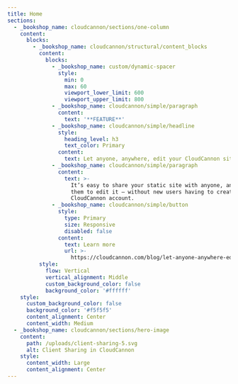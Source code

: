 ```yaml
---
title: Home
sections:
  - _bookshop_name: cloudcannon/sections/one-column
    content:
      blocks:
        - _bookshop_name: cloudcannon/structural/content_blocks
          content:
            blocks:
              - _bookshop_name: custom/dynamic-spacer
                style:
                  min: 0
                  max: 60
                  viewport_lower_limit: 600
                  viewport_upper_limit: 800
              - _bookshop_name: cloudcannon/simple/paragraph
                content:
                  text: '**FEATURE**'
              - _bookshop_name: cloudcannon/simple/headline
                style:
                  heading_level: h3
                  text_color: Primary
                content:
                  text: Let anyone, anywhere, edit your CloudCannon sites
              - _bookshop_name: cloudcannon/simple/paragraph
                content:
                  text: >-
                    It’s easy to share your static site with anyone, and allow
                    them to edit it — without new users having to create a
                    CloudCannon account.
              - _bookshop_name: cloudcannon/simple/button
                style:
                  type: Primary
                  size: Responsive
                  disabled: false
                content:
                  text: Learn more
                  url: >-
                    https://cloudcannon.com/blog/let-anyone-anywhere-edit-your-cloudcannon-sites/
          style:
            flow: Vertical
            vertical_alignment: Middle
            custom_background_color: false
            background_color: '#ffffff'
    style:
      custom_background_color: false
      background_color: '#f5f5f5'
      content_alignment: Center
      content_width: Medium
  - _bookshop_name: cloudcannon/sections/hero-image
    content:
      path: /uploads/client-sharing-5.svg
      alt: Client Sharing in CloudCannon
    style:
      content_width: Large
      content_alignment: Center
---
```

